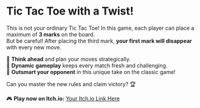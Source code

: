# Tic Tac Toe with a Twist!  

This is not your ordinary Tic Tac Toe! In this game, each player can place a maximum of **3 marks** on the board.  
But be careful! After placing the third mark, **your first mark will disappear** with every new move.  

🔹 **Think ahead** and plan your moves strategically.  
🔹 **Dynamic gameplay** keeps every match fresh and challenging.  
🔹 **Outsmart your opponent** in this unique take on the classic game!  

Can you master the new rules and claim victory? 🏆  

🎮 **Play now on Itch.io:** [Your Itch.io Link Here]([https://your-itch-io-link.com](https://mertkoca.itch.io/tictactoe-extreme))
